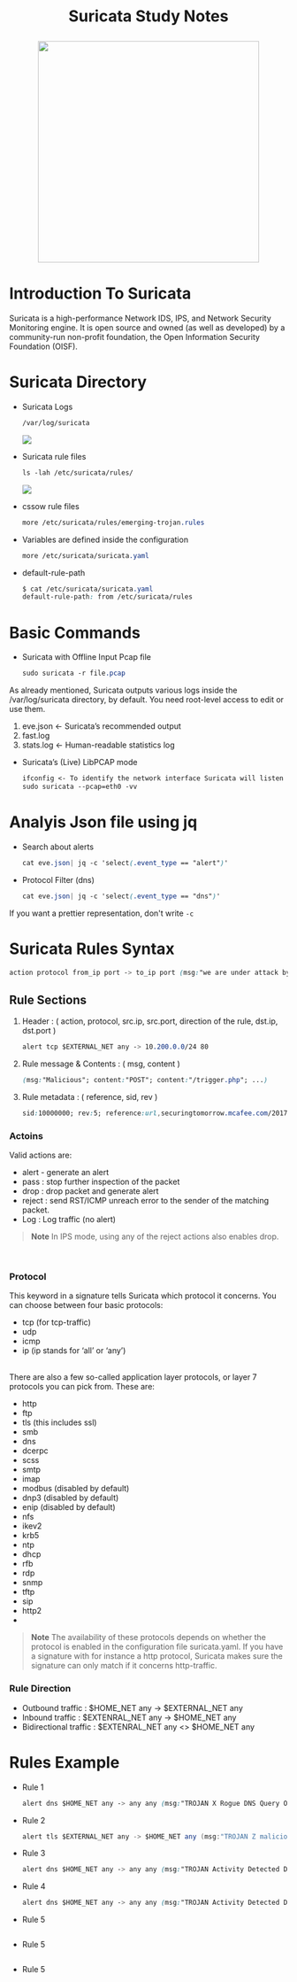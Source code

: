 <h1 align="center">Suricata Study Notes<p>
  
<p align="center">
<img src="https://suricata.io/wp-content/uploads/2021/01/Logo-FINAL_Vertical_Color_Whitetext.png" height=400 >
</p>
  
# Introduction To Suricata
Suricata is a high-performance Network IDS, IPS, and Network Security Monitoring engine.
It is open source and owned (as well as developed) by a community-run non-profit
foundation, the Open Information Security Foundation (OISF).

# Suricata Directory

+ Suricata Logs
  ```css
  /var/log/suricata
  ```
  
  <img src="https://drive.google.com/file/d/1eO4aMVnqS_r5Uc1X8OOVfT5gVVWCTrrE/view?usp=drive_link">
  <br/>
  
+ Suricata rule files
  ```css
  ls -lah /etc/suricata/rules/
  ```
   <img src="/Image/">
  <br/>
+ cssow rule files
  ```css
  more /etc/suricata/rules/emerging-trojan.rules
  ```
+ Variables are defined inside the configuration
  ```css
  more /etc/suricata/suricata.yaml
  ```
+ default-rule-path
  ```css
  $ cat /etc/suricata/suricata.yaml
  default-rule-path: from /etc/suricata/rules
  ```
# Basic Commands

+ Suricata with Offline Input Pcap file
  ```css
  sudo suricata -r file.pcap
  ```
As already mentioned, Suricata outputs various logs inside the /var/log/suricata directory,
by default. You need root-level access to edit or use them.
1. eve.json <- Suricata’s recommended output
2. fast.log
3. stats.log <- Human-readable statistics log

+ Suricata’s (Live) LibPCAP mode
  ```css
  ifconfig <- To identify the network interface Suricata will listen on
  sudo suricata --pcap=eth0 -vv
  ```



# Analyis Json file using jq

+ Search about alerts
  ```css
  cat eve.json| jq -c 'select(.event_type == "alert")'
  ```
+ Protocol Filter (dns)
  ```css
  cat eve.json| jq -c 'select(.event_type == "dns")'
  ```
If you want a prettier representation, don't write ``-c``

# Suricata Rules Syntax

```css
action protocol from_ip port -> to_ip port (msg:"we are under attack by X"; content:"something"; content:"something else"; sid:10000000; rev:1;)
```

## Rule Sections 

1. Header : ( action, protocol, src.ip, src.port, direction of the rule, dst.ip, dst.port  )
   ```css
   alert tcp $EXTERNAL_NET any -> 10.200.0.0/24 80
    ```
2. Rule message & Contents : ( msg, content )
   ```css
   (msg:"Malicious"; content:"POST"; content:"/trigger.php"; ...)
   ```
3. Rule metadata : ( reference, sid, rev )
   ```css
   sid:10000000; rev:5; reference:url,securingtomorrow.mcafee.com/2017-11-20-dridex;
   ```

### Actoins
Valid actions are:
+ alert - generate an alert
+ pass : stop further inspection of the packet
+ drop : drop packet and generate alert
+ reject : send RST/ICMP unreach error to the sender of the matching packet.
+ Log : Log traffic (no alert)

>**Note**
> In IPS mode, using any of the reject actions also enables drop.

<br/>

### Protocol
This keyword in a signature tells Suricata which protocol it concerns. You can choose between four basic protocols:

+ tcp (for tcp-traffic)
+ udp
+ icmp
+ ip (ip stands for ‘all’ or ‘any’)

<br/> There are also a few so-called application layer protocols, or layer 7 protocols you can pick from. These are:


+ http
+ ftp
+ tls (this includes ssl)
+ smb
+ dns
+ dcerpc
+ scss
+ smtp
+ imap
+ modbus (disabled by default)
+ dnp3 (disabled by default)
+ enip (disabled by default)
+ nfs
+ ikev2
+ krb5
+ ntp
+ dhcp
+ rfb
+ rdp
+ snmp
+ tftp
+ sip
+ http2
+ 
> **Note**
> The availability of these protocols depends on whether the protocol is enabled in the configuration file suricata.yaml.
> If you have a signature with for instance a http protocol, Suricata makes sure the signature can only match if it concerns http-traffic.


### Rule Direction
+ Outbound traffic : $HOME_NET any -> $EXTERNAL_NET any
+ Inbound traffic : $EXTENRAL_NET any -> $HOME_NET any
+  Bidirectional traffic : $EXTENRAL_NET any <> $HOME_NET any


# Rules Example

+ Rule 1
  ```css
  alert dns $HOME_NET any -> any any (msg:"TROJAN X Rogue DNS Query Observed" dns_query; content:"default27061330-a.akamaihd.net"; isdataat:!1,relative; reference:url,threatintelprovider.com/trojanx; classtype:trojan-activity; sid:1; rev:1;)
  ```
+ Rule 2
  ```cs
  alert tls $EXTERNAL_NET any -> $HOME_NET any (msg:"TROJAN Z malicious SSL Cert"; flow:established,to_client; tls_cert_subject; content:"CN=uniquestring"; classtype:trojan-activity; sid:1; rev:1;)
  ```

+ Rule 3
  ```css
  alert dns $HOME_NET any -> any any (msg:"TROJAN Activity Detected DNS Query to Known Sofacy Domain 1"; dns_query; content:"drivres-update.info"; nocase; isdataat:!1,relative; sid:1; rev:1;)
  ```

+ Rule 4
  ```css
  alert dns $HOME_NET any -> any any (msg:"TROJAN Activity Detected DNS Query to Known Sofacy Domain 2"; dns_query; content:"softupdates.info"; nocase; isdataat:!1,relative; sid:2; rev:1;)
  ```
+ Rule 5
  ```css
  ```

+ Rule 5
  ```css
  ```

+ Rule 5
  ```css
  ```





































